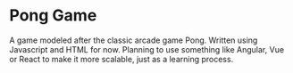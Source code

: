 # Pong Game

A game modeled after the classic arcade game Pong. Written using Javascript and HTML for now. Planning to use something like Angular, Vue or React to make it more scalable, just as a learning process.
